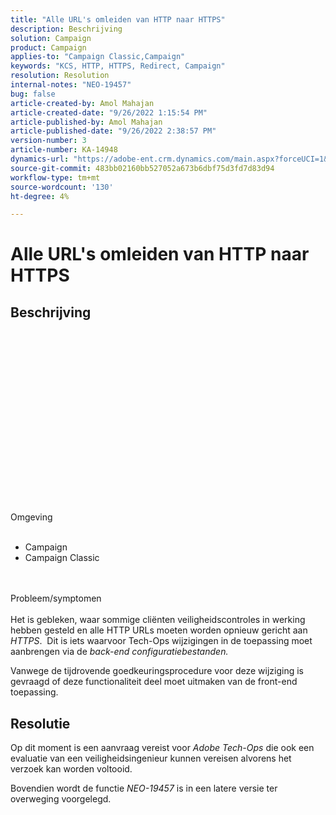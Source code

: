 ```yaml
---
title: "Alle URL's omleiden van HTTP naar HTTPS"
description: Beschrijving
solution: Campaign
product: Campaign
applies-to: "Campaign Classic,Campaign"
keywords: "KCS, HTTP, HTTPS, Redirect, Campaign"
resolution: Resolution
internal-notes: "NEO-19457"
bug: false
article-created-by: Amol Mahajan
article-created-date: "9/26/2022 1:15:54 PM"
article-published-by: Amol Mahajan
article-published-date: "9/26/2022 2:38:57 PM"
version-number: 3
article-number: KA-14948
dynamics-url: "https://adobe-ent.crm.dynamics.com/main.aspx?forceUCI=1&pagetype=entityrecord&etn=knowledgearticle&id=50d06d56-9d3d-ed11-9db1-00224808613b"
source-git-commit: 483bb02160bb527052a673b6dbf75d3fd7d83d94
workflow-type: tm+mt
source-wordcount: '130'
ht-degree: 4%

---
```


# Alle URL&#39;s omleiden van HTTP naar HTTPS

## Beschrijving

<br><br><br><br><br><br><br><br><br><br><br><br><br><br><br><br><br>Omgeving<br><br>
- Campaign
- Campaign Classic

<br><br>Probleem/symptomen<br><br>
Het is gebleken, waar sommige cliënten veiligheidscontroles in werking hebben gesteld en alle HTTP URLs moeten worden opnieuw gericht aan *HTTPS*.  Dit is iets waarvoor Tech-Ops wijzigingen in de toepassing moet aanbrengen via de *back-end configuratiebestanden.*

Vanwege de tijdrovende goedkeuringsprocedure voor deze wijziging is gevraagd of deze functionaliteit deel moet uitmaken van de front-end toepassing.


## Resolutie


Op dit moment is een aanvraag vereist voor *Adobe Tech-Ops* die ook een evaluatie van een veiligheidsingenieur kunnen vereisen alvorens het verzoek kan worden voltooid.

Bovendien wordt de functie *NEO-19457* is in een latere versie ter overweging voorgelegd.
